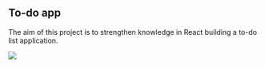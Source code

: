 ## To-do app

The aim of this project is to strengthen knowledge in React building a to-do list application.

<img src="./images/preview-todo-project.PNG">
